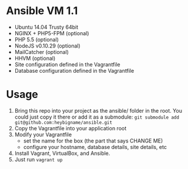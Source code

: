 Ansible VM 1.1
==============

- Ubuntu 14.04 Trusty 64bit
- NGINX + PHP5-FPM (optional)
- PHP 5.5 (optional)
- NodeJS v0.10.29 (optional)
- MailCatcher (optional)
- HHVM (optional)
- Site configuration defined in the Vagrantfile
- Database configuration defined in the Vagrantfile

# Usage

1. Bring this repo into your project as the ansible/ folder in the root. You could just copy it there or add it as a submodule: `git submodule add git@github.com:heybigname/ansible.git`
2. Copy the Vagrantfile into your application root
3. Modify your Vagrantfile
    - set the name for the box (the part that says CHANGE ME)
    - configure your hostname, database details, site details, etc
4. Install Vagrant, VirtualBox, and Ansible.
5. Just run `vagrant up`
